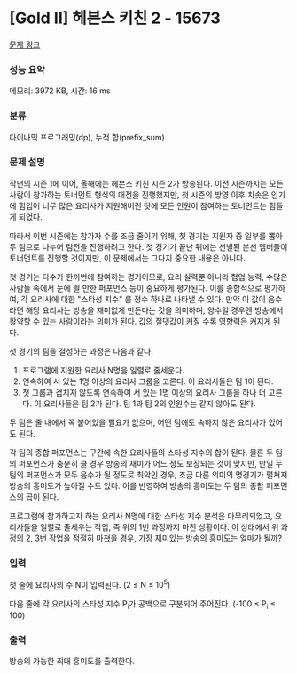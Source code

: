 # [Gold II] 헤븐스 키친 2 - 15673 

[문제 링크](https://www.acmicpc.net/problem/15673) 

### 성능 요약

메모리: 3972 KB, 시간: 16 ms

### 분류

다이나믹 프로그래밍(dp), 누적 합(prefix_sum)

### 문제 설명

<p>작년의 시즌 1에 이어, 올해에는 헤븐스 키친 시즌 2가 방송된다. 이전 시즌까지는 모든 사람이 참가하는 토너먼트 형식의 대전을 진행했지만, 첫 시즌의 방영 이후 치솟은 인기에 힘입어 너무 많은 요리사가 지원해버린 탓에 모든 인원이 참여하는 토너먼트는 힘들게 되었다.</p>

<p>따라서 이번 시즌에는 참가자 수를 조금 줄이기 위해, 첫 경기는 지원자 중 일부를 뽑아 두 팀으로 나누어 팀전을 진행하려고 한다. 첫 경기가 끝난 뒤에는 선별된 본선 멤버들이 토너먼트를 진행할 것이지만, 이 문제에서는 그다지 중요한 내용은 아니다.</p>

<p>첫 경기는 다수가 한꺼번에 참여하는 경기이므로, 요리 실력뿐 아니라 협업 능력, 수많은 사람들 속에서 눈에 띌 만한 퍼포먼스 등이 중요하게 평가된다. 이를 종합적으로 평가하여, 각 요리사에 대한 "스타성 지수" 를 정수 하나로 나타낼 수 있다. 만약 이 값이 음수라면 해당 요리사는 방송을 재미없게 만든다는 것을 의미하며, 양수일 경우엔 방송에서 활약할 수 있는 사람이라는 의미가 된다. 값의 절댓값이 커질 수록 영향력은 커지게 된다.</p>

<p>첫 경기의 팀을 결성하는 과정은 다음과 같다.</p>

<ol>
	<li>프로그램에 지원한 요리사 N명을 일렬로 줄세운다.</li>
	<li>연속하여 서 있는 1명 이상의 요리사 그룹을 고른다. 이 요리사들은 팀 1이 된다.</li>
	<li>첫 그룹과 겹치지 않도록 연속하여 서 있는 1명 이상의 요리사 그룹을 하나 더 고른다. 이 요리사들은 팀 2가 된다. 팀 1과 팀 2의 인원수는 같지 않아도 된다.</li>
</ol>

<p>두 팀은 줄 내에서 꼭 붙어있을 필요가 없으며, 어떤 팀에도 속하지 않은 요리사가 있어도 된다.</p>

<p>각 팀의 종합 퍼포먼스는 구간에 속한 요리사들의 스타성 지수의 합이 된다. 물론 두 팀의 퍼포먼스가 충분히 클 경우 방송의 재미가 어느 정도 보장되는 것이 맞지만, 만일 두 팀의 퍼포먼스가 모두 음수가 될 정도로 최악인 경우, 조금 다른 의미의 명경기가 펼쳐져 방송의 흥미도가 높아질 수도 있다. 이를 반영하여 방송의 흥미도는 두 팀의 종합 퍼포먼스의 곱이 된다.</p>

<p>프로그램에 참가하고자 하는 요리사 N명에 대한 스타성 지수 분석은 마무리되었고, 요리사들을 일렬로 줄세우는 작업, 즉 위의 1번 과정까지 마친 상황이다. 이 상태에서 위 과정의 2, 3번 작업을 적절히 마쳤을 경우, 가장 재미있는 방송의 흥미도는 얼마가 될까?</p>

### 입력 

 <p>첫 줄에 요리사의 수 N이 입력된다. (2 ≤ N ≤ 10<sup>5</sup>)</p>

<p>다음 줄에 각 요리사의 스타성 지수 P<sub>i</sub>가 공백으로 구분되어 주어진다. (-100 ≤ P<sub>i</sub> ≤ 100)</p>

### 출력 

 <p>방송의 가능한 최대 흥미도를 출력한다.</p>

